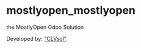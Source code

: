 mostlyopen_mostlyopen
=====================

the MostlyOpen Odoo Solution

Developed by: ["CLVsol"](http://clvsol.com). 
